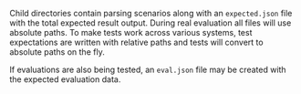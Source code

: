 Child directories contain parsing scenarios along with an `expected.json` file with the
total expected result output. During real evaluation all files will use absolute paths. To
make tests work across various systems, test expectations are written with relative paths
and tests will convert to absolute paths on the fly.

If evaluations are also being tested, an `eval.json` file may be created with the expected
evaluation data.
